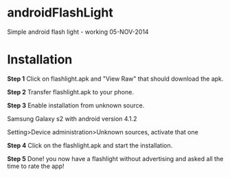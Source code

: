 androidFlashLight
=================

Simple android flash light - working 05-NOV-2014

<h1>Installation</h1>
<p><b>Step 1</b> Click on flashlight.apk and "View Raw" that should download the apk.</p>
<p><b>Step 2</b> Transfer flashlight.apk to your phone.</p>
<p><b>Step 3</b> Enable installation from unknown source.</p>
     <p>Samsung Galaxy s2 with android version 4.1.2</p>
     <p>Setting>Device administration>Unknown sources, activate that one</p>
<p><b>Step 4</b> Click on the flashlight.apk and start the installation.</p>
<p><b>Step 5</b> Done! you now have a flashlight without advertising and asked all the time to rate the app!</p>

